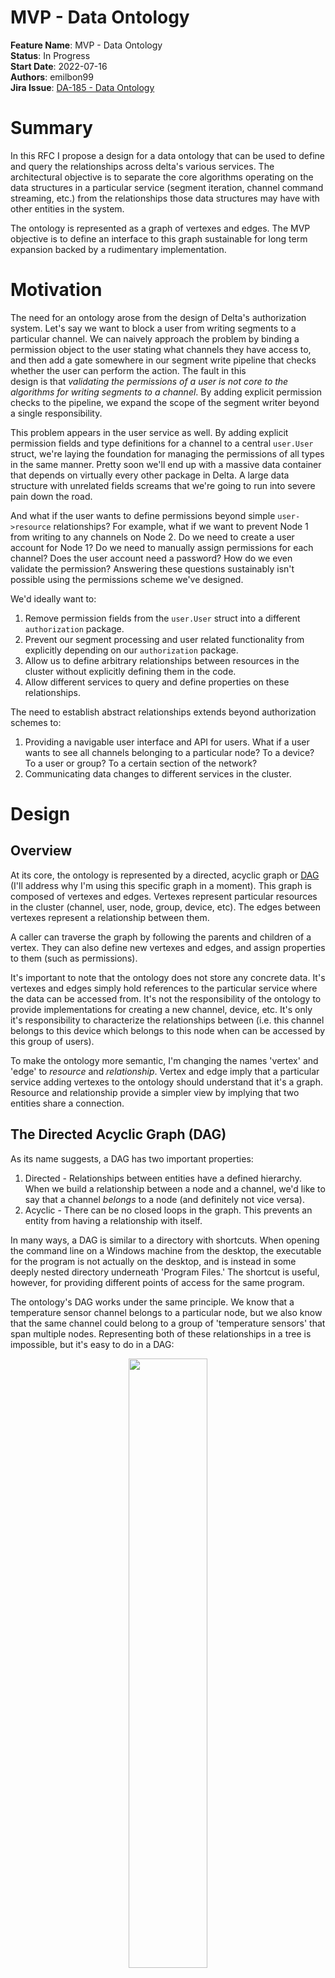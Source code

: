 # MVP - Data Ontology

**Feature Name**: MVP - Data Ontology \
**Status**: In Progress \
**Start Date**: 2022-07-16 \
**Authors**: emilbon99 \
**Jira
Issue**: [DA-185 - Data Ontology](https://arya-analytics.atlassian.net/browse/DA-185)

# Summary

In this RFC I propose a design for a data ontology that can be used to define and
query the relationships across delta's various services. The architectural objective
is to separate the core algorithms operating on the data structures in a particular
service (segment iteration, channel command streaming, etc.) from the relationships
those data structures may have with other entities in the system.

The ontology is represented as a graph of vertexes and edges. The MVP objective is
to define an interface to this graph sustainable for long term expansion backed by
a rudimentary implementation.

# Motivation

The need for an ontology arose from the design of Delta's authorization system.
Let's say we want to block a user from writing segments to a particular channel. We
can naively approach the problem by binding a permission object to the user
stating what channels they have access to, and then add a gate somewhere in our segment
write pipeline that checks whether the user can perform the action. The fault in this  
design is that *validating the permissions of a user is not core to the algorithms
for writing segments to a channel*. By adding explicit permission checks to the
pipeline, we expand the scope of the segment writer beyond a single responsibility.

This problem appears in the user service as well. By adding explicit permission fields
and type definitions for a channel to a central `user.User` struct, we're laying the
foundation for managing the permissions of all types in the same manner. Pretty soon
we'll end up with a massive data container that depends on virtually every other package
in Delta. A large data structure with unrelated fields screams that we're going to
run into severe pain down the road.

And what if the user wants to define permissions beyond simple `user->resource`
relationships? For example, what if we want to prevent Node 1 from writing to any
channels on Node 2. Do we need to create a user account for Node 1? Do we need to
manually assign permissions for each channel? Does the user account need a password?
How do we even validate the permission? Answering these questions sustainably isn't
possible using the permissions scheme we've designed.

We'd ideally want to:

1. Remove permission fields from the `user.User` struct into a different `authorization`
   package.
2. Prevent our segment processing and user related functionality from explicitly
   depending on our `authorization` package.
3. Allow us to define arbitrary relationships between resources in the cluster without
   explicitly defining them in the code.
4. Allow different services to query and define properties on these relationships.

The need to establish abstract relationships extends beyond authorization schemes to:

1. Providing a navigable user interface and API for users. What if a user wants to see
   all channels belonging to a particular node? To a device? To a user or group? To a
   certain section of the network?
2. Communicating data changes to different services in the cluster.

# Design

## Overview

At its core, the ontology is represented by a directed, acyclic graph or
[DAG](https://en.wikipedia.org/wiki/Directed_acyclic_graph) (I'll address why I'm
using this specific graph in a moment). This graph is composed of vertexes and edges.
Vertexes represent particular resources in the cluster (channel, user, node, group,
device, etc). The edges between vertexes represent a relationship between them.

A caller can traverse the graph by following the parents and children of a vertex.
They can also define new vertexes and edges, and assign properties to them (such as
permissions).

It's important to note that the ontology does not store any concrete data. It's
vertexes and edges simply hold references to the particular service where the data
can be accessed from. It's not the responsibility of the ontology to provide
implementations for creating a new channel, device, etc. It's only it's
responsibility to characterize the relationships between (i.e. this channel belongs
to this device which belongs to this node when can be accessed by this group of users).

To make the ontology more semantic, I'm changing the names 'vertex' and 'edge' to
*resource* and *relationship*. Vertex and edge imply that a particular service adding
vertexes to the ontology should understand that it's a graph. Resource and relationship
provide a simpler view by implying that two entities share a connection.

## The Directed Acyclic Graph (DAG)

As its name suggests, a DAG has two important properties:

1. Directed - Relationships between entities have a defined hierarchy. When we build
   a relationship between a node and a channel, we'd like to say that a channel
   *belongs* to a node (and definitely not vice versa).
2. Acyclic - There can be no closed loops in the graph. This prevents an entity from
   having a relationship with itself.

In many ways, a DAG is similar to a directory with shortcuts. When opening the
command line on a Windows machine from the desktop, the executable for the program is
not actually on the desktop, and is instead in some deeply nested directory underneath
'Program Files.' The shortcut is useful, however, for providing different points of
access for the same program.

The ontology's DAG works under the same principle. We know that a temperature
sensor channel belongs to a particular node, but we also know that the same channel
could belong to a group of 'temperature sensors' that span multiple nodes. Representing
both of these relationships in a tree is impossible, but it's easy to do in a DAG:

<p align="middle">
<img src="images/220716-ontology/dag.png" width="50%">
<h6 align="middle">A simple channel ontology represented as a DAG</h6>
</p>

The location of 'Temperature Sensor 2' can be represented my the path "/temperature
sensors/temperature sensor 2" or by "nodes/node 1/temperature sensor 2". Both of
these paths are valid and intuitive ways of navigating the ontology. It just depends on
the callers needs.

It's also important to note that although this graph has undirected cycles, it does
not have any directed cycles. If we were to introduce a directed cycle like the
following


<p align="middle">
<img src="images/220716-ontology/dag-bad.png" width="50%">
<h6 align="middle">An invalid DAG with a directed cycle</h6>
</p>

the graph would lose its meaning; Temperature Sensor 4 belongs to the group
temperature sensors but the group temperature sensors is also a temperature sensor?
A directed acyclic graph allows us to define dynamic relationships between entities
while maintaining a well-defined hierarchy.

## Resources and Relationships

Resources and relationships are the two core data types of the ontology. A resource, or
vertex on the DAG, is a unique entity in the cluster:

```go
package ontology

// Type represents a particular category of resource in the cluster (channel, user, 
// node, etc). 
type Type string

// ID is a cluster-unique identifier for the resource, regardless of its type (this 
// is why it's called an ID, and not just a key).
type ID struct {
	// Key is a unique identifier for a resource within its Type (i.e. unique to all 
	// channels). 
	Key string
	// Type is the type of resource.
	Type Type
}

type Resource struct {
	//  The ID for the resource.
	ID ID
	// Additional fields that aren't important to define right now...
}
```

A relationship, or edge on the DAG, is a directed relationship between two resources:

```go
package ontology

type Relationship struct {
	Parent ID
	Child  ID
}
```

Instead of using the terms 'to' and 'from', I chose 'parent' and 'child' as they
delineate a hierarchy as opposed to a simple direction. A child is a subcomponent of
its parent, and a parent is an aggregate of its children.

## Services

If the ontology's DAG only stores references, where do we actually get resources? 
This is where a service comes in. A service for a particular resource type serves 
as a gateway to the underlying service where the resource is stored.

The MVP interface for a service is decidedly simple:

```go
package ontology

type Service interface {
	// Retrieve returns data for the resource with the given ID.
	Retrieve(ID) (interface{}, error)
}
```

Within the ontology, we can store a map of services for each resource type. As a caller
traverse the DAG, we can use the service to retrieve the data for a particular resource.
Of course, this means we need to extend the `ontology.Resource` type to support holding
resource data along with the reference.

### Integrating Resource Data

The process for retrieving resource data is as follows:

1. A caller traverses the DAG until they find a resource of interest.
2. The ontology does a key-value lookup for the appropriate service.
3. The service retrieve the data for the resource, and binds it to the `ontology.Resource`
from the DAG.
4. The `ontology.Resource` is returned to the caller.

I've had quite a bit of trouble defining a good way to integrate resource data into 
the `Resource`. On the one hand, I'd like the `ontology` package to have as little
knowledge and interaction with the concrete type as possible. On the other hand, I'm not
a fan of highly dynamic, untyped interfaces. The simplest, and most abstracted way to
represent the payload is:

```go
package ontology

type Resource struct {
	ID ID
	// Data can hold a struct, map, slice, etc. that represents the concrete resource ID
	// refers to.
	Data interface{}
}
```

If we're exposing the resource through an API, we can serialize the Data to JSON and
return it to the client, where they can parse the fields as they wish.

This approach is extremely general and loosely coupled, but poses problems when the 
caller wants to parse the data. This can be illustrated when attempting to implement an 
ABAC authorization system. When defining a policy, how do we extract specific 
attributes from the resource? For example, we may allow or deny access to a channel 
depending on its `Channel.NodeID` field. The only way to access this field is 
through reflection, which I'd like to avoid.

### String-Value Maps

Another approach is to use a `fiber.Map` styled design where the resource is stored
in a string-value map:

```go
package ontology

type Data map[string]interface{}

type Service interface {
    Retrieve(ID) (Data, error)
}
type Resource struct {
	ID   ID
	Data Data
}
```

This is marginally less abstract, but definitely more sustainable. Now we can use 
key-access in our ABAC policies:

```go
package ontology

// Enforce - A very very very very crude example.
func Enforce(resource Resource) error {
	if resource.Type != "channel" {
		return errors.New("access DENIED")
    }
	nodeID, ok := resource.Data["nodeID"]
	if !ok {
		return errors.New("probably a bug")
    }
	if nodeID != 42 {
		return errors.New("access DENIED")
    }
	return nil
}
```

This is similar to the `fiber.Ctx.Locals()` implementation, where
we can set arbitrary key-value pairs and get them later. While it works, the idea
of turning a struct into a map makes me fee a bit woozy (kind of like injecting a 
bunch of random variables into a context).

### Looking to GraphQL for Inspiration

In many ways, the ontology serves a similar purpose to a GraphQL wrapper around a 
set of microservices. Of course, the ontology can also be used as an internal bus for
communicating data within the codebase itself. 

GraphQL defines its resources using a Schema, where the properties (names, types, 
validation rules, etc. ) are defined for each resource type. A user writes a collection
of schemas, and then uses them to query the API.

We can take a similar approach by extending the `Service` interface to ask for a schema 
definition along with its data.

```
type Service interface {
   // Schema returns a schema describing the properties of the resource type.
   Schema() Schema
   ...
}
```

This could be particularly useful if we want to support resources writes through the 
ontology, and could eventually allow for the creation of typesafe APIs. 

### (Mild) Digression - Thinking Architecturally

I'd like to make note of an important distinction between a GraphQL interface and the 
schema concept I introduced above. Many typesafe APIs (GraphQL, gRPC, tRPC, Swagger)
rely on custom languages to define their resources. These languages can then 
generate code that can be imported and implemented into your general purpose 
language of choice. 

If we're talking about using a typesafe API to communicate between two microservices 
A and B, where A stores the resource (the 'server') and B queries it (the 'client'), I 
think it's important to ask *who is responsible for defining the API?*. 

Unless the server is specifically designed to support arbitrary data types and 
relationships (like a database), I think it's prudent to assume the server is 
responsible for letting the client know which resources it exposes. This establishes 
a clear contract with a single source of truth. 

This leads me to ask why we define our schemas in custom languages and them compile them
to GP libraries instead of defining them in their *native* type and compiling them to
a custom schema language? 

This approach adds complexity, as we need to add support for bidirectional code 
generation, but it seems to do a better job of allocating single 
responsibility. It's the typesafe APIs job to:

1. Tell the client what type of resources it exposes.
2. Transport resources to and from the server.

This doesn't mean it's the APIs job to *define the resources themselves*. Why don't 
we do that in the microservice code itself, where the majority of the core logic lives?

This is the approach I'd like to try with the ontology, where it essentially serves 
as an internal API between different services. Resources should *not* be defined in 
the ontology, but in the services that interact with it.

This approach may have unforeseen pitfalls. I guess we'll find out.












































